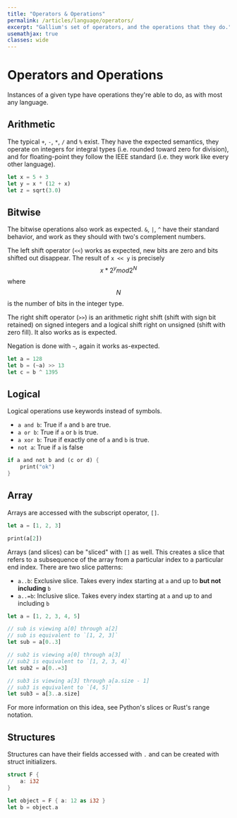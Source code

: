 ```yaml
---
title: "Operators & Operations"
permalink: /articles/language/operators/
excerpt: "Gallium's set of operators, and the operations that they do."
usemathjax: true
classes: wide
---
```


# Operators and Operations

Instances of a given type have operations they're able to do, as with most any language.

## Arithmetic

The typical `+`, `-`, `*`, `/` and `%` exist. They have the expected semantics,
they operate on integers for integral types (i.e. rounded toward zero for division),
and for floating-point they follow the IEEE standard (i.e. they work like every other
language).

```rs
let x = 5 + 3
let y = x * (12 + x)
let z = sqrt(3.0)
```

## Bitwise

The bitwise operations also work as expected. `&`, `|`, `^` have their standard behavior,
and work as they should with two's complement numbers. 

The left shift operator (`<<`) works as expected, new bits are zero and bits shifted out disappear.
The result of `x << y` is precisely $$ x * 2^y mod 2^N $$ where $$ N $$ is the number of bits
in the integer type.

The right shift operator (`>>`) is an arithmetic right shift (shift with sign bit retained) on signed 
integers and a logical shift right on unsigned (shift with zero fill). It also works as is expected.

Negation is done with `~`, again it works as-expected.

```rs
let a = 128
let b = (~a) >> 13
let c = b ^ 1395
```

## Logical

Logical operations use keywords instead of symbols. 

- `a and b`: True if `a` and `b` are true.
- `a or b`: True if `a` or `b` is true.
- `a xor b`: True if exactly one of `a` and `b` is true. 
- `not a`: True if `a` is false

```rs
if a and not b and (c or d) {
    print("ok")
}
```

## Array

Arrays are accessed with the subscript operator, `[]`.

```rs
let a = [1, 2, 3]

print(a[2])
```

Arrays (and slices) can be "sliced" with `[]` as well. This creates a slice that refers
to a subsequence of the array from a particular index to a particular end index. There are 
two slice patterns:

- `a..b`: Exclusive slice. Takes every index starting at `a` and up to **but not including** `b`
- `a..=b`: Inclusive slice. Takes every index starting at `a` and up to and including `b`

```rs
let a = [1, 2, 3, 4, 5]

// sub is viewing a[0] through a[2]
// sub is equivalent to `[1, 2, 3]`
let sub = a[0..3] 

// sub2 is viewing a[0] through a[3]
// sub2 is equivalent to `[1, 2, 3, 4]`
let sub2 = a[0..=3] 

// sub3 is viewing a[3] through a[a.size - 1]
// sub3 is equivalent to `[4, 5]`
let sub3 = a[3..a.size] 
```

For more information on this idea, see Python's slices or Rust's range notation.

## Structures

Structures can have their fields accessed with `.` and can be created with struct initializers.

```rs
struct F {
    a: i32
}

let object = F { a: 12 as i32 }
let b = object.a 
```